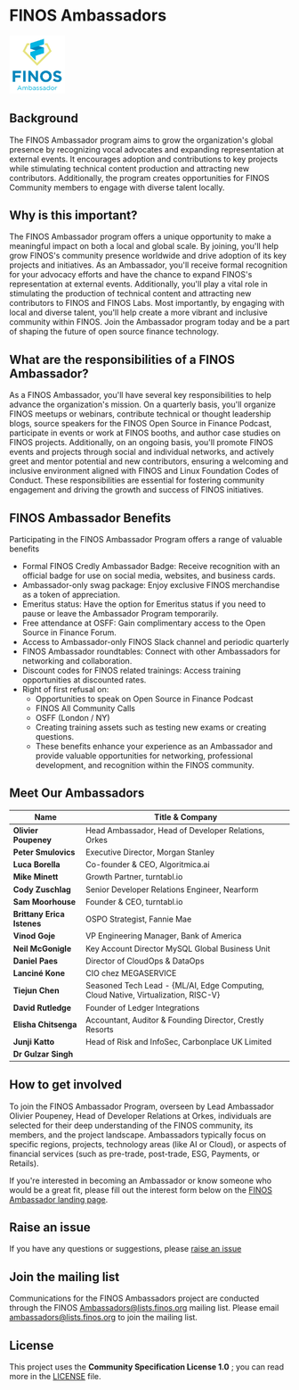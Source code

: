 
# FINOS Ambassadors

<img src=".github/ambassadorlogo.webp" width="100">

## Background 

The FINOS Ambassador program aims to grow the organization's global presence by recognizing vocal advocates and expanding representation at external events. It encourages adoption and contributions to key projects while stimulating technical content production and attracting new contributors. Additionally, the program creates opportunities for FINOS Community members to engage with diverse talent locally.

## Why is this important?

The FINOS Ambassador program offers a unique opportunity to make a meaningful impact on both a local and global scale. By joining, you'll help grow FINOS's community presence worldwide and drive adoption of its key projects and initiatives. As an Ambassador, you'll receive formal recognition for your advocacy efforts and have the chance to expand FINOS's representation at external events. Additionally, you'll play a vital role in stimulating the production of technical content and attracting new contributors to FINOS and FINOS Labs. Most importantly, by engaging with local and diverse talent, you'll help create a more vibrant and inclusive community within FINOS. Join the Ambassador program today and be a part of shaping the future of open source finance technology.

## What are the responsibilities of a FINOS Ambassador?

As a FINOS Ambassador, you'll have several key responsibilities to help advance the organization's mission. On a quarterly basis, you'll organize FINOS meetups or webinars, contribute technical or thought leadership blogs, source speakers for the FINOS Open Source in Finance Podcast, participate in events or work at FINOS booths, and author case studies on FINOS projects. Additionally, on an ongoing basis, you'll promote FINOS events and projects through social and individual networks, and actively greet and mentor potential and new contributors, ensuring a welcoming and inclusive environment aligned with FINOS and Linux Foundation Codes of Conduct. These responsibilities are essential for fostering community engagement and driving the growth and success of FINOS initiatives.

## FINOS Ambassador Benefits

Participating in the FINOS Ambassador Program offers a range of valuable benefits

- Formal FINOS Credly Ambassador Badge: Receive recognition with an official badge for use on social media, websites, and business cards.
- Ambassador-only swag package: Enjoy exclusive FINOS merchandise as a token of appreciation.
- Emeritus status: Have the option for Emeritus status if you need to pause or leave the Ambassador Program temporarily.
- Free attendance at OSFF: Gain complimentary access to the Open Source in Finance Forum.
- Access to Ambassador-only FINOS Slack channel and periodic quarterly
- FINOS Ambassador roundtables: Connect with other Ambassadors for networking and collaboration.
- Discount codes for FINOS related trainings: Access training opportunities at discounted rates.
- Right of first refusal on:
   - Opportunities to speak on Open Source in Finance Podcast
   - FINOS All Community Calls
   - OSFF (London / NY)
   - Creating training assets such as testing new exams or creating questions.
   - These benefits enhance your experience as an Ambassador and provide valuable opportunities for networking, professional development, and recognition within the FINOS community.
 
## Meet Our Ambassadors  

| **Name**                      | **Title & Company**                                |
|-------------------------------|---------------------------------------------------|
| **Olivier Poupeney**          | Head Ambassador, Head of Developer Relations, Orkes |
| **Peter Smulovics**           | Executive Director, Morgan Stanley                |
| **Luca Borella**              | Co-founder & CEO, Algoritmica.ai                  |
| **Mike Minett**               | Growth Partner, turntabl.io                       |
| **Cody Zuschlag**             | Senior Developer Relations Engineer, Nearform     |
| **Sam Moorhouse**             | Founder & CEO, turntabl.io                        |
| **Brittany Erica Istenes**    | OSPO Strategist, Fannie Mae                       |
| **Vinod Goje**                | VP Engineering Manager, Bank of America           |
| **Neil McGonigle**            | Key Account Director MySQL Global Business Unit   |
| **Daniel Paes**               | Director of CloudOps & DataOps                    |
| **Lanciné Kone**              |   CIO chez MEGASERVICE                            |
| **Tiejun Chen**               | Seasoned Tech Lead - {ML/AI, Edge Computing, Cloud Native, Virtualization, RISC-V}                              |
| **David Rutledge**               | Founder of Ledger Integrations                             |
| **Elisha Chitsenga**        | Accountant, Auditor & Founding Director, Crestly Resorts                                           |
| **Junji Katto**             | Head of Risk and InfoSec, Carbonplace UK Limited   
| **Dr Gulzar Singh**         |                                                                      |


## How to get involved

To join the FINOS Ambassador Program, overseen by Lead Ambassador Olivier Poupeney, Head of Developer Relations at Orkes, individuals are selected for their deep understanding of the FINOS community, its members, and the project landscape. Ambassadors typically focus on specific regions, projects, technology areas (like AI or Cloud), or aspects of financial services (such as pre-trade, post-trade, ESG, Payments, or Retails). 

If you're interested in becoming an Ambassador or know someone who would be a great fit, please fill out the interest form below on the [FINOS Ambassador landing page](https://www.finos.org/ambassador-program#how_to_get_involved).

## Raise an issue

If you have any questions or suggestions, please [raise an issue](https://{github}.com/finos/ambassadors/issues/new/choose)

## Join the mailing list 

Communications for the FINOS Ambassadors project are conducted through the FINOS Ambassadors@lists.finos.org mailing list. Please email [ambassadors@lists.finos.org](mailto:ambassadors@lists.finos.org) to join the mailing list.


## License

This project uses the **Community Specification License 1.0** ; you can read more in the [LICENSE](LICENSE) file.
